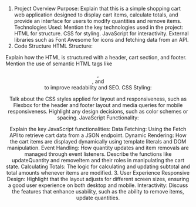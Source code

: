 1. Project Overview
Purpose: Explain that this is a simple shopping cart web application designed to display cart items, calculate totals, and provide an interface for users to modify quantities and remove items.
Technologies Used: Mention the key technologies used in the project:
HTML for structure.
CSS for styling.
JavaScript for interactivity.
External libraries such as Font Awesome for icons and fetching data from an API.
2. Code Structure
HTML Structure:

Explain how the HTML is structured with a header, cart section, and footer.
Mention the use of semantic HTML tags like <header>, <section>, and <footer> to improve readability and SEO.
CSS Styling:

Talk about the CSS styles applied for layout and responsiveness, such as Flexbox for the header and footer layout and media queries for mobile responsiveness.
Highlight any design decisions, such as color schemes or spacing.
JavaScript Functionality:

Explain the key JavaScript functionalities:
Data Fetching: Using the Fetch API to retrieve cart data from a JSON endpoint.
Dynamic Rendering: How the cart items are displayed dynamically using template literals and DOM manipulation.
Event Handling:
How quantity updates and item removals are managed through event listeners.
Describe the functions like updateQuantity and removeItem and their roles in manipulating the cart state.
Calculating Totals: The logic for calculating and updating subtotal and total amounts whenever items are modified.
3. User Experience
Responsive Design: Highlight that the layout adjusts for different screen sizes, ensuring a good user experience on both desktop and mobile.
Interactivity: Discuss the features that enhance usability, such as the ability to remove items, update quantities.